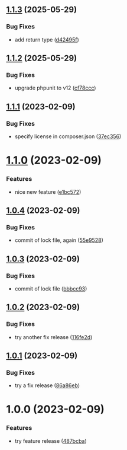 ## [1.1.3](https://github.com/ludovicm67/php-playground-semantic-release/compare/v1.1.2...v1.1.3) (2025-05-29)


### Bug Fixes

* add return type ([d42495f](https://github.com/ludovicm67/php-playground-semantic-release/commit/d42495f586dca9422c3848f82c611ef6227bd4fe))

## [1.1.2](https://github.com/ludovicm67/php-playground-semantic-release/compare/v1.1.1...v1.1.2) (2025-05-29)


### Bug Fixes

* upgrade phpunit to v12 ([cf78ccc](https://github.com/ludovicm67/php-playground-semantic-release/commit/cf78cccc5ade8ae99125d933136e16039afc330d))

## [1.1.1](https://github.com/ludovicm67/php-playground-semantic-release/compare/v1.1.0...v1.1.1) (2023-02-09)


### Bug Fixes

* specify license in composer.json ([37ec356](https://github.com/ludovicm67/php-playground-semantic-release/commit/37ec35695746435b0b9c62c4ca0a0aa1ab0ba5e1))

# [1.1.0](https://github.com/ludovicm67/php-playground-semantic-release/compare/v1.0.4...v1.1.0) (2023-02-09)


### Features

* nice new feature ([e1bc572](https://github.com/ludovicm67/php-playground-semantic-release/commit/e1bc572b2b0951ee5663dcb9538f1bd8cf95dcda))

## [1.0.4](https://github.com/ludovicm67/php-playground-semantic-release/compare/v1.0.3...v1.0.4) (2023-02-09)


### Bug Fixes

* commit of lock file, again ([55e9528](https://github.com/ludovicm67/php-playground-semantic-release/commit/55e95282ce1b2b00538a93954a96bedb67634b97))

## [1.0.3](https://github.com/ludovicm67/php-playground-semantic-release/compare/v1.0.2...v1.0.3) (2023-02-09)


### Bug Fixes

* commit of lock file ([bbbcc93](https://github.com/ludovicm67/php-playground-semantic-release/commit/bbbcc93c5008498dbab76cd4a31cf658b702a3ca))

## [1.0.2](https://github.com/ludovicm67/php-playground-semantic-release/compare/v1.0.1...v1.0.2) (2023-02-09)


### Bug Fixes

* try another fix release ([116fe2d](https://github.com/ludovicm67/php-playground-semantic-release/commit/116fe2d8247d4e5ae49191cb225470da8e35ec28))

## [1.0.1](https://github.com/ludovicm67/php-playground-semantic-release/compare/v1.0.0...v1.0.1) (2023-02-09)


### Bug Fixes

* try a fix release ([86a86eb](https://github.com/ludovicm67/php-playground-semantic-release/commit/86a86eb40b67986a45f29d4e7d1004f88f5631df))

# 1.0.0 (2023-02-09)


### Features

* try feature release ([487bcba](https://github.com/ludovicm67/php-playground-semantic-release/commit/487bcba20ac0aba60cbdb76bc7c275db6fb844fc))

